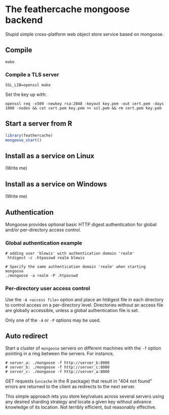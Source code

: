 # The feathercache mongoose backend

Stupid simple cross-platform web object store service based on mongoose.

## Compile
```
make
```

### Compile a TLS server
```
SSL_LIB=openssl make
```
Set the key up with:
```
openssl req -x509 -newkey rsa:2048 -keyout key.pem -out cert.pem -days 1000 -nodes && cat cert.pem key.pem >> ssl.pem && rm cert.pem key.pem
```

## Start a server from R

```r
library(feathercache)
mongoose_start()
```

## Install as a service on Linux

(Write me)

## Install as a service on Windows
(Write me)

## Authentication

Mongoose provides optional basic HTTP digest authentication for global and/or
per-directory access control.

### Global authentication example

```
# adding user 'blewis' with authentication domain 'realm'
 htdigest -c .htpasswd realm blewis

# Specify the same authentication domain 'realm' when starting mongoose
./mongoose -a realm -P .htpasswd
```

### Per-directory user access control

Use the `-A <access file>` option and place an htdigest file in each directory
to control access on a per-directory level. Directories without an access file
are globally accessible, unless a global authentication file is set.

Only one of the `-A` or `-P` options may be used.


## Auto redirect

Start a cluster of `mongoose` servers on different machines with the `-f`
option pointing in a ring between the servers. For instance,
```
# server_a: ./mongoose -f http://server_b:8000
# server_b: ./mongoose -f http://server_c:8000
# server_c: ./mongoose -f http://server_a:8000
```

GET requests (`uncache` in the R package) that result in "404 not found"
errors are returned to the client as redirects to the next server.

This simple approach lets you store key/values across several servers using any
desired sharding strategy and locate a given key without advance knowledge of
its location. Not terribly efficient, but reasonably effective.
